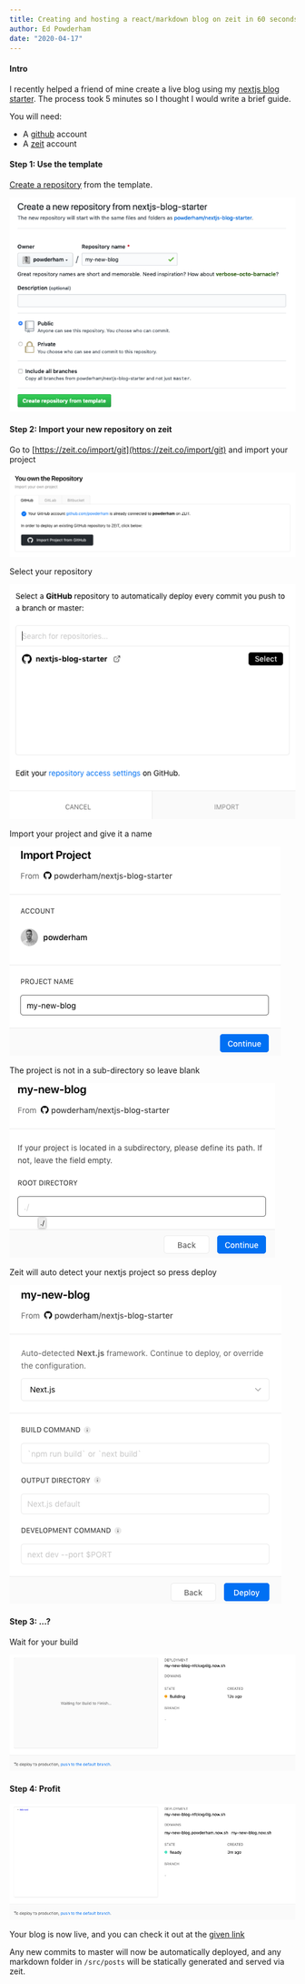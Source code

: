 ```yaml
---
title: Creating and hosting a react/markdown blog on zeit in 60 seconds
author: Ed Powderham
date: "2020-04-17"
---
```


#### Intro

I recently helped a friend of mine create a live blog using my [nextjs blog starter](https://github.com/powderham/nextjs-blog-starter). The process took 5 minutes so I thought I would write a brief guide.

You will need:

- A [github](https://github.com) account
- A [zeit](https://zeit.co) account

#### Step 1: Use the template

[Create a repository](https://github.com/powderham/nextjs-blog-starter/generate) from the template.

![Create from repository image](../../public/images/60-second-blog/create-blog-from-template.png)

#### Step 2: Import your new repository on zeit

Go to [https://zeit.co/import/git](https://zeit.co/import/git) and import your project

![Import repository image](../../public/images/60-second-blog/import-github-repository.png)

Select your repository

![Import repository image](../../public/images/60-second-blog/select-repository.png)

Import your project and give it a name

![Import project image](../../public/images/60-second-blog/import-project.png)

The project is not in a sub-directory so leave blank

![Subdirectory select image](../../public/images/60-second-blog/subdirectory-select.png)

Zeit will auto detect your nextjs project so press deploy

![Deploy image](../../public/images/60-second-blog/deploy.png)

#### Step 3: ...?

Wait for your build

![Building image](../../public/images/60-second-blog/building.png)

#### Step 4: Profit

![Built image](../../public/images/60-second-blog/built.png)

Your blog is now live, and you can check it out at the [given link](my-new-blog.powderham.now.sh)

Any new commits to master will now be automatically deployed, and any markdown folder in `/src/posts` will be statically generated and served via zeit.

